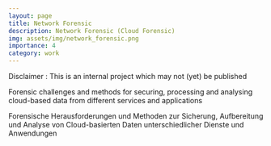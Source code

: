 ```yaml
---
layout: page
title: Network Forensic
description: Network Forensic (Cloud Forensic)
img: assets/img/network_forensic.png
importance: 4
category: work
---
```


Disclaimer : This is an internal project which may not (yet) be published

Forensic challenges and methods for securing, processing and analysing 
cloud-based data from different services and applications

Forensische Herausforderungen und Methoden zur Sicherung, Aufbereitung und Analyse von
Cloud-basierten Daten unterschiedlicher Dienste und Anwendungen

